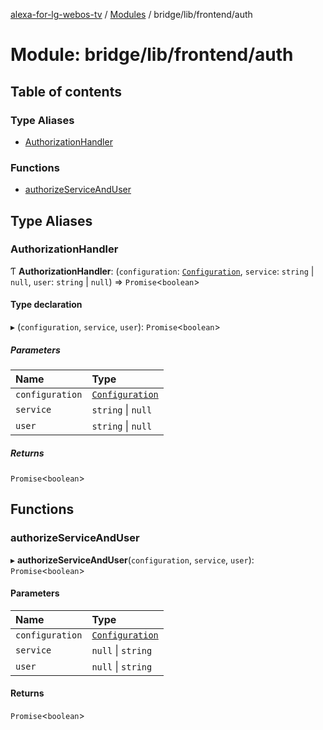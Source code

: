 [alexa-for-lg-webos-tv](../README.md) / [Modules](../modules.md) / bridge/lib/frontend/auth

# Module: bridge/lib/frontend/auth

## Table of contents

### Type Aliases

- [AuthorizationHandler](bridge_lib_frontend_auth.md#authorizationhandler)

### Functions

- [authorizeServiceAndUser](bridge_lib_frontend_auth.md#authorizeserviceanduser)

## Type Aliases

### AuthorizationHandler

Ƭ **AuthorizationHandler**: (`configuration`: [`Configuration`](../classes/bridge_lib_configuration.Configuration.md), `service`: `string` \| ``null``, `user`: `string` \| ``null``) => `Promise`\<`boolean`\>

#### Type declaration

▸ (`configuration`, `service`, `user`): `Promise`\<`boolean`\>

##### Parameters

| Name | Type |
| :------ | :------ |
| `configuration` | [`Configuration`](../classes/bridge_lib_configuration.Configuration.md) |
| `service` | `string` \| ``null`` |
| `user` | `string` \| ``null`` |

##### Returns

`Promise`\<`boolean`\>

## Functions

### authorizeServiceAndUser

▸ **authorizeServiceAndUser**(`configuration`, `service`, `user`): `Promise`\<`boolean`\>

#### Parameters

| Name | Type |
| :------ | :------ |
| `configuration` | [`Configuration`](../classes/bridge_lib_configuration.Configuration.md) |
| `service` | ``null`` \| `string` |
| `user` | ``null`` \| `string` |

#### Returns

`Promise`\<`boolean`\>
